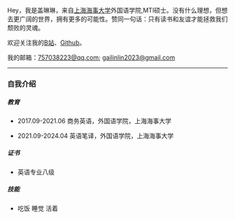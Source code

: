 Hey，我是盖琳琳，来自[上海海事大学](https://www.shmtu.edu.cn/)外国语学院,MTI硕士。没有什么理想，但想去更广阔的世界，拥有更多的可能性。赞同一句话：只有读书和友谊才能拯救我们颓败的灵魂。

欢迎关注我的[B站](https://space.bilibili.com/326423450?spm_id_from=333.999.0.0)、[Github](https://github.com/gailinlin)。

我的邮箱：757038223@qq.com; gailinlin2023@gmail.com

---

### 自我介绍

##### 教育

* 2017.09-2021.06   商务英语，外国语学院，上海海事大学  

* 2021.09-2024.04   英语笔译，外国语学院，上海海事大学  

##### 证书

* 英语专业八级

##### 技能

* 吃饭 睡觉 活着
